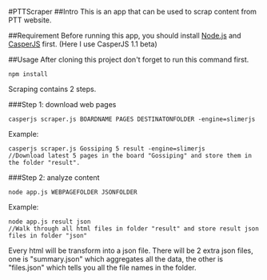 #PTTScraper
##Intro
This is an app that can be used to scrap content from PTT website.

##Requirement
Before running this app, you should install [Node.js](http://nodejs.org/) and [CasperJS](http://casperjs.org/) first. (Here I use CasperJS 1.1 beta)

##Usage
After cloning this project don't forget to run this command first.

	npm install

Scraping contains 2 steps.

###Step 1: download web pages

	casperjs scraper.js BOARDNAME PAGES DESTINATONFOLDER -engine=slimerjs
	
Example:

	casperjs scraper.js Gossiping 5 result -engine=slimerjs
	//Download latest 5 pages in the board "Gossiping" and store them in the folder "result".
	
###Step 2: analyze content

	node app.js WEBPAGEFOLDER JSONFOLDER
Example:

	node app.js result json
	//Walk through all html files in folder "result" and store result json files in folder "json"
	
Every html will be transform into a json file. There will be 2 extra json files, one is "summary.json" which aggregates all the data, the other is "files.json" which tells you all the file names in the folder.